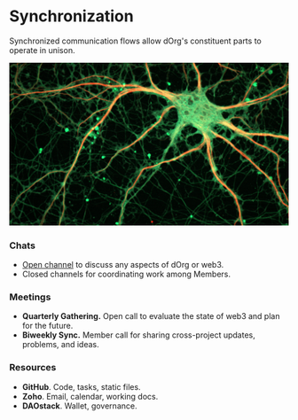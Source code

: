 # Synchronization

Synchronized communication flows allow dOrg's constituent parts to operate in unison.

![](../.gitbook/assets/neurons.jpg)

### Chats

* [Open channel](https://keybase.io/team/dorg.membrane) to discuss any aspects of dOrg or web3.
* Closed channels for coordinating work among Members.

### Meetings

* **Quarterly Gathering.** Open call to evaluate the state of web3 and plan for the future.
* **Biweekly Sync.** Member call for sharing cross-project updates, problems, and ideas.

### Resources

* **GitHub**. Code, tasks, static files.
* **Zoho**. Email, calendar, working docs.
* **DAOstack**. Wallet, governance.

